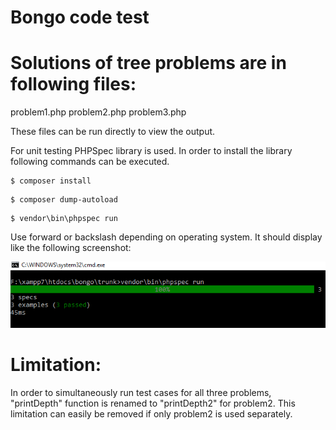Bongo code test
================

# Solutions of tree problems are in following files:

problem1.php
problem2.php
problem3.php

These files can be run directly to view the output.

For unit testing PHPSpec library is used. In order to install the library following commands can be executed.

```
$ composer install
```

```
$ composer dump-autoload
```

```
$ vendor\bin\phpspec run
```
Use forward or backslash depending on operating system. It should display like the following screenshot:


<img src="screenshot.png">


# Limitation:
In order to simultaneously run test cases for all three problems, "printDepth" function is renamed to "printDepth2" for problem2.
This limitation can easily be removed if only problem2 is used separately.

